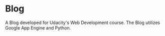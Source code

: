 Blog
====

A Blog developed for Udacity's Web Development course.
The Blog utilizes Google App Engine and Python.
